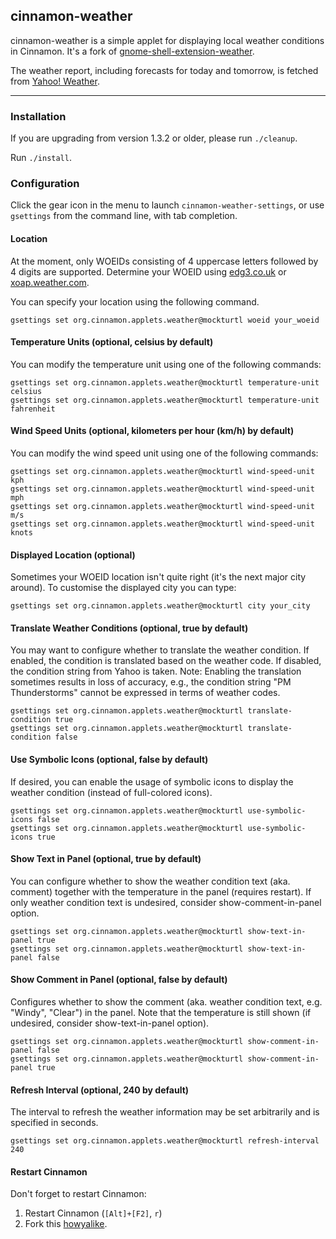 ## cinnamon-weather

cinnamon-weather is a simple applet for displaying local weather conditions in Cinnamon.  It's a fork of [gnome-shell-extension-weather](https://github.com/simon04/gnome-shell-extension-weather).

The weather report, including forecasts for today and tomorrow, is fetched from [Yahoo! Weather](http://weather.yahoo.com/).

----

### Installation

If you are upgrading from version 1.3.2 or older, please run `./cleanup`.

Run `./install`.  
  

### Configuration

Click the gear icon in the menu to launch `cinnamon-weather-settings`, or use `gsettings` from the command line, with tab completion.

#### Location

At the moment, only WOEIDs consisting of 4 uppercase letters followed by 4 digits are supported. Determine your WOEID using [edg3.co.uk](http://edg3.co.uk/snippets/weather-location-codes/) or [xoap.weather.com](http://xoap.weather.com/search/search?where=Innsbruck).

You can specify your location using the following command.

    gsettings set org.cinnamon.applets.weather@mockturtl woeid your_woeid

#### Temperature Units (optional, celsius by default)

You can modify the temperature unit using one of the following commands:

    gsettings set org.cinnamon.applets.weather@mockturtl temperature-unit celsius
    gsettings set org.cinnamon.applets.weather@mockturtl temperature-unit fahrenheit

#### Wind Speed Units (optional, kilometers per hour (km/h) by default)

You can modify the wind speed unit using one of the following commands:

    gsettings set org.cinnamon.applets.weather@mockturtl wind-speed-unit kph
    gsettings set org.cinnamon.applets.weather@mockturtl wind-speed-unit mph
    gsettings set org.cinnamon.applets.weather@mockturtl wind-speed-unit m/s
    gsettings set org.cinnamon.applets.weather@mockturtl wind-speed-unit knots

#### Displayed Location (optional)

Sometimes your WOEID location isn't quite right (it's the next major city around). To customise the displayed city you can type:

    gsettings set org.cinnamon.applets.weather@mockturtl city your_city

#### Translate Weather Conditions (optional, true by default)

You may want to configure whether to translate the weather condition. If enabled, the condition is translated based on the weather code. If disabled, the condition string from Yahoo is taken. Note: Enabling the translation sometimes results in loss of accuracy, e.g., the condition string "PM Thunderstorms" cannot be expressed in terms of weather codes.

    gsettings set org.cinnamon.applets.weather@mockturtl translate-condition true
    gsettings set org.cinnamon.applets.weather@mockturtl translate-condition false

#### Use Symbolic Icons (optional, false by default)

If desired, you can enable the usage of symbolic icons to display the weather condition (instead of full-colored icons).

    gsettings set org.cinnamon.applets.weather@mockturtl use-symbolic-icons false
    gsettings set org.cinnamon.applets.weather@mockturtl use-symbolic-icons true

#### Show Text in Panel (optional, true by default)

You can configure whether to show the weather condition text (aka. comment) together with the temperature in the panel (requires restart). If only weather condition text is undesired, consider show-comment-in-panel option.

    gsettings set org.cinnamon.applets.weather@mockturtl show-text-in-panel true
    gsettings set org.cinnamon.applets.weather@mockturtl show-text-in-panel false

#### Show Comment in Panel (optional, false by default)

Configures whether to show the comment (aka. weather condition text, e.g. "Windy", "Clear") in the panel. Note that the temperature is still shown (if undesired, consider show-text-in-panel option).

    gsettings set org.cinnamon.applets.weather@mockturtl show-comment-in-panel false
    gsettings set org.cinnamon.applets.weather@mockturtl show-comment-in-panel true

#### Refresh Interval (optional, 240 by default)

The interval to refresh the weather information may be set arbitrarily and is specified in seconds.

    gsettings set org.cinnamon.applets.weather@mockturtl refresh-interval 240

#### Restart Cinnamon

Don't forget to restart Cinnamon:

1. Restart Cinnamon (`[Alt]+[F2]`, `r`)
2. Fork this [howyalike](http://www.youtube.com/watch?v=63Abcq3FRTc).
